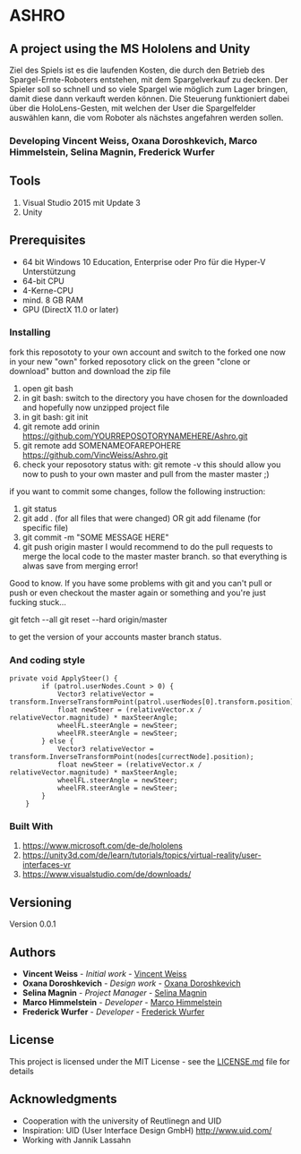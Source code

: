 # ASHRO

## A project using the MS Hololens and Unity
Ziel des Spiels ist es die laufenden Kosten, die durch den Betrieb des Spargel-Ernte-Roboters entstehen, 
mit dem Spargelverkauf zu decken. Der Spieler soll so schnell und so viele Spargel wie möglich zum Lager bringen, 
damit diese dann verkauft werden können. Die Steuerung funktioniert dabei über die HoloLens-Gesten, mit welchen der 
User die Spargelfelder auswählen kann, die vom Roboter als nächstes angefahren werden sollen.

### Developing Vincent Weiss, Oxana Doroshkevich, Marco Himmelstein, Selina Magnin, Frederick Wurfer

## Tools

1. Visual Studio 2015 mit Update 3
2. Unity

## Prerequisites
- 64 bit Windows 10 Education, Enterprise oder Pro für die Hyper-V Unterstützung
- 64-bit CPU
- 4-Kerne-CPU
- mind. 8 GB RAM
- GPU (DirectX 11.0 or later)

### Installing

fork this reposototy to your own account and switch to the forked one
now in your new "own" forked reposotory click on the green "clone or download" button and download the zip file
1. open git bash
2. in git bash: switch to the directory you have chosen for the downloaded and hopefully now unzipped project file
3. in git bash: git init
4. git remote add orinin https://github.com/YOURREPOSOTORYNAMEHERE/Ashro.git
5. git remote add SOMENAMEOFAREPOHERE https://github.com/VincWeiss/Ashro.git
6. check your reposotory status with: git remote -v
this should allow you now to push to your own master and pull from the master master ;)

if you want to commit some changes, follow the following instruction:

1. git status
2. git add . (for all files that were changed) OR git add filename (for specific file)
3. git commit -m "SOME MESSAGE HERE"
4. git push origin master
I would recommend to do the pull requests to merge the local code to the master master branch. so that everything is alwas save from merging error!

Good to know. If you have some problems with git and you can't pull or push or even checkout the master again or something and you're just fucking stuck...

git fetch --all
git reset --hard origin/master

to get the version of your accounts master branch status.

### And coding style

``` The Car Engine
private void ApplySteer() {
        if (patrol.userNodes.Count > 0) {
            Vector3 relativeVector = transform.InverseTransformPoint(patrol.userNodes[0].transform.position);
            float newSteer = (relativeVector.x / relativeVector.magnitude) * maxSteerAngle;
            wheelFL.steerAngle = newSteer;
            wheelFR.steerAngle = newSteer;
        } else {
            Vector3 relativeVector = transform.InverseTransformPoint(nodes[currectNode].position);
            float newSteer = (relativeVector.x / relativeVector.magnitude) * maxSteerAngle;
            wheelFL.steerAngle = newSteer;
            wheelFR.steerAngle = newSteer;
        }
    }
```

### Built With

1. https://www.microsoft.com/de-de/hololens
2. https://unity3d.com/de/learn/tutorials/topics/virtual-reality/user-interfaces-vr
3. https://www.visualstudio.com/de/downloads/

## Versioning

Version 0.0.1

## Authors

* **Vincent Weiss** - *Initial work* - [Vincent Weiss](https://github.com/VincWeiss)
* **Oxana Doroshkevich** - *Design work* - [Oxana Doroshkevich](https://github.com/OxanaDoroshkevich)
* **Selina Magnin** - *Project Manager* - [Selina Magnin](https://github.com/SelToTheIna)
* **Marco Himmelstein** - *Developer* - [Marco Himmelstein](https://github.com/himmelst94)
* **Frederick Wurfer** - *Developer* - [Frederick Wurfer](https://github.com/FreddyWurfer)

## License

This project is licensed under the MIT License - see the [LICENSE.md](LICENSE.md) file for details

## Acknowledgments

* Cooperation with the university of Reutlinegn and UID
* Inspiration: UID (User Interface Design GmbH) http://www.uid.com/
* Working with Jannik Lassahn 
